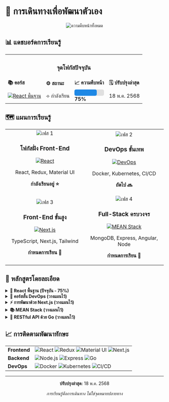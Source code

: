 # 🚀 การเดินทางเพื่อพัฒนาตัวเอง

<div align="center">
  
![ความคืบหน้าทั้งหมด](https://img.shields.io/badge/ความคืบหน้า-30%25-1A73E8?style=for-the-badge&width=500)

</div>

## 📊 แดชบอร์ดการเรียนรู้

<table align="center">
  <tr>
    <th colspan="4" align="center"><h3>จุดโฟกัสปัจจุบัน</h3></th>
  </tr>
  <tr>
    <td><strong>📚 คอร์ส</strong></td>
    <td><strong>⚙️ สถานะ</strong></td>
    <td><strong>📈 ความคืบหน้า</strong></td>
    <td><strong>🗓️ ปรับปรุงล่าสุด</strong></td>
  </tr>
  <tr>
    <td>
      <a href="./reactFundCourse/workshop_product/frontend/README.md">
        <img src="https://img.shields.io/badge/React-พื้นฐาน-61DAFB?style=flat-square&logo=react" alt="React พื้นฐาน"/>
      </a>
    </td>
    <td>⟢ กำลังเรียน</td>
    <td>
      <div style="background-color:#e0e0e0;border-radius:5px;height:20px;width:100%">
        <div style="background-color:#1E88E5;height:100%;width:75%;border-radius:5px;"></div>
      </div>
      <strong>75%</strong>
    </td>
    <td>18 พ.ค. 2568</td>
  </tr>
</table>

## 🗺️ แผนการเรียนรู้

<div align="center">
  <table width="100%">
    <tr>
      <td width="50%" align="center">
        <img src="https://img.shields.io/badge/เฟส-1-success?style=for-the-badge" alt="เฟส 1"/>
        <h3>โฟกัสฝั่ง Front-End</h3>
        <a href="./reactFundCourse/workshop_product/frontend/README.md">
          <img src="https://img.shields.io/badge/React-พื้นฐาน-61DAFB?style=flat-square&logo=react" alt="React"/>
        </a>
        <p>React, Redux, Material UI</p>
        <p><strong>กำลังเรียนอยู่ ⭐</strong></p>
      </td>
      <td width="50%" align="center">
        <img src="https://img.shields.io/badge/เฟส-2-lightgrey?style=for-the-badge" alt="เฟส 2"/>
        <h3>DevOps ขั้นเทพ</h3>
        <a href="./devops_course/README.md">
          <img src="https://img.shields.io/badge/DevOps-พื้นฐาน-326CE5?style=flat-square&logo=kubernetes" alt="DevOps"/>
        </a>
        <p>Docker, Kubernetes, CI/CD</p>
        <p><strong>ถัดไป 🔜</strong></p>
      </td>
    </tr>
    <tr>
      <td width="50%" align="center">
        <img src="https://img.shields.io/badge/เฟส-3-lightgrey?style=for-the-badge" alt="เฟส 3"/>
        <h3>Front-End ขั้นสูง</h3>
        <a href="./nextjs_course/README.md">
          <img src="https://img.shields.io/badge/Next.js-การพัฒนา-000000?style=flat-square&logo=next.js" alt="Next.js"/>
        </a>
        <p>TypeScript, Next.js, Tailwind</p>
        <p><strong>กำหนดการเรียน 📅</strong></p>
      </td>
      <td width="50%" align="center">
        <img src="https://img.shields.io/badge/เฟส-4-lightgrey?style=for-the-badge" alt="เฟส 4"/>
        <h3>Full-Stack ครบวงจร</h3>
        <a href="./mean_stack/README.md">
          <img src="https://img.shields.io/badge/MEAN-Stack-DD0031?style=flat-square&logo=angular" alt="MEAN Stack"/>
        </a>
        <p>MongoDB, Express, Angular, Node</p>
        <p><strong>กำหนดการเรียน 📅</strong></p>
      </td>
    </tr>
  </table>
</div>

## 📝 หลักสูตรโดยละเอียด

<details>
  <summary><strong>🔄 React พื้นฐาน (ปัจจุบัน - 75%)</strong></summary>
  <br>
  <ul>
    <li>⭐ สถาปัตยกรรมและวงจรชีวิตของคอมโพเนนต์</li>
    <li>⭐ การจัดการสเตทด้วย Redux</li>
    <li>⭐ Material UI สำหรับการออกแบบที่ตอบสนอง</li>
    <li>⭐ React Hooks และ Custom Hooks</li>
    <li>⭐ การเพิ่มประสิทธิภาพการทำงาน</li>
  </ul>
  <p><a href="./reactFundCourse/workshop_product/frontend/README.md">ดูความคืบหน้าโดยละเอียด →</a></p>
</details>

<details>
  <summary><strong>🐳 คอร์สสั้น DevOps (วางแผนไว้)</strong></summary>
  <br>
  <ul>
    <li>📦 การใช้คอนเทนเนอร์ด้วย Docker</li>
    <li>☸️ การจัดการระบบด้วย Kubernetes</li>
    <li>🏗️ Infrastructure as Code ด้วย Terraform</li>
    <li>📊 การตรวจสอบระบบด้วย Datadog</li>
    <li>🔄 การสร้าง CI/CD Pipeline</li>
    <li>🔌 API Gateway ด้วย Kong</li>
    <li>📝 วิธีการทำงานแบบ GitOps</li>
    <li>🧩 สถาปัตยกรรมไมโครเซอร์วิส</li>
  </ul>
  <p><a href="./devops_course/README.md">ดูรายละเอียดคอร์ส →</a></p>
</details>

<details>
  <summary><strong>⚡ การพัฒนาด้วย Next.js (วางแผนไว้)</strong></summary>
  <br>
  <ul>
    <li>📘 การใช้งาน TypeScript</li>
    <li>🔄 Server-Side Rendering และ Static Generation</li>
    <li>🧭 การจัดการเส้นทางขั้นสูง</li>
    <li>🗃️ การจัดการสเตทด้วย Zustand</li>
    <li>💅 การจัดรูปแบบด้วย Tailwind CSS</li>
    <li>📊 การดึงข้อมูลด้วย React Query</li>
    <li>🧩 ไลบรารีคอมโพเนนต์ด้วย Shadcn</li>
  </ul>
  <p><a href="./nextjs_course/README.md">ดูรายละเอียดคอร์ส →</a></p>
</details>

<details>
  <summary><strong>📚 MEAN Stack (วางแผนไว้)</strong></summary>
  <br>
  <ul>
    <li>🗄️ การออกแบบฐานข้อมูล MongoDB</li>
    <li>🌐 RESTful API ด้วย Express.js</li>
    <li>🅰️ Front-end ด้วย Angular 17</li>
    <li>📡 บริการ Backend ด้วย Node.js</li>
    <li>📦 สถาปัตยกรรม Monorepo ด้วย Nx</li>
  </ul>
  <p><a href="./mean_stack/README.md">ดูรายละเอียดคอร์ส →</a></p>
</details>

<details>
  <summary><strong>🐹 RESTful API ด้วย Go (วางแผนไว้)</strong></summary>
  <br>
  <ul>
    <li>🔍 พื้นฐานภาษา Go</li>
    <li>🍸 การพัฒนาเว็บด้วย Gin Framework</li>
    <li>📡 หลักการออกแบบ RESTful API</li>
    <li>🔒 ระบบยืนยันตัวตนและสิทธิ์</li>
    <li>📊 การเชื่อมต่อกับฐานข้อมูล</li>
  </ul>
  <p><a href="./golang_api/README.md">ดูรายละเอียดคอร์ส →</a></p>
</details>

## 📈 การติดตามพัฒนาทักษะ

<div align="center">
  <table>
    <tr>
      <td><strong>Frontend</strong></td>
      <td>
        <img src="https://img.shields.io/badge/React-75%25-61DAFB?style=flat-square&logo=react" alt="React"/>
        <img src="https://img.shields.io/badge/Redux-65%25-764ABC?style=flat-square&logo=redux" alt="Redux"/>
        <img src="https://img.shields.io/badge/Material_UI-70%25-0081CB?style=flat-square&logo=material-ui" alt="Material UI"/>
        <img src="https://img.shields.io/badge/Next.js-วางแผน-000000?style=flat-square&logo=next.js" alt="Next.js"/>
      </td>
    </tr>
    <tr>
      <td><strong>Backend</strong></td>
      <td>
        <img src="https://img.shields.io/badge/Node.js-วางแผน-339933?style=flat-square&logo=node.js" alt="Node.js"/>
        <img src="https://img.shields.io/badge/Express-วางแผน-000000?style=flat-square&logo=express" alt="Express"/>
        <img src="https://img.shields.io/badge/Go-วางแผน-00ADD8?style=flat-square&logo=go" alt="Go"/>
      </td>
    </tr>
    <tr>
      <td><strong>DevOps</strong></td>
      <td>
        <img src="https://img.shields.io/badge/Docker-วางแผน-2496ED?style=flat-square&logo=docker" alt="Docker"/>
        <img src="https://img.shields.io/badge/Kubernetes-วางแผน-326CE5?style=flat-square&logo=kubernetes" alt="Kubernetes"/>
        <img src="https://img.shields.io/badge/CI/CD-วางแผน-FC6D26?style=flat-square&logo=gitlab" alt="CI/CD"/>
      </td>
    </tr>
  </table>
</div>

---

<div align="center">
  <p><strong>ปรับปรุงล่าสุด:</strong> 18 พ.ค. 2568</p>
  <p><em>การเรียนรู้คือการเดินทาง ไม่ใช่จุดหมายปลายทาง</em></p>
</div>
